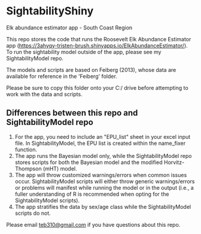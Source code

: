 # SightabilityShiny
Elk abundance estimator app - South Coast Region

This repo stores the code that runs the Roosevelt Elk Abundance Estimator app (https://3ahyqy-tristen-brush.shinyapps.io/ElkAbundanceEstimator/). To run the sightability model outside of the app, please see my SightabilityModel repo.

The models and scripts are based on Feiberg (2013), whose data are available for reference in the 'Feiberg' folder.

Please be sure to copy this folder onto your C:/ drive before attempting to work with the data and scripts.

## Differences between this repo and SightabilityModel repo
  1. For the app, you need to include an "EPU_list" sheet in your excel input file. In SightabilityModel, the EPU list is created within the name_fixer function.
  2. The app runs the Bayesian model only, while the SightabilityModel repo stores scripts for both the Bayesian model and the modified Horvitz-Thompson (mHT) model.
  3. The app will throw customized warnings/errors when common issues occur. SightabilityModel scripts will either throw generic warnings/errors or problems will manifest while running the model or in the output (i.e., a fuller understanding of R is recommended when opting for the SightabilityModel scripts).
  4. The app stratifies the data by sex/age class while the SightabilityModel scripts do not. 

Please email teb310@gmail.com if you have questions about this repo.
